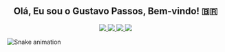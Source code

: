 <h2 align="center">Olá, Eu sou o Gustavo Passos, Bem-vindo! 🇧🇷</h2>
<div style="margin-top: 10px; text-align: center;">
  <a href="https://instagram.com/gustavopassosx/" target="_blank">
    <img src="https://img.shields.io/badge/-Instagram-%23E4405F?style=for-the-badge&logo=instagram&logoColor=white" target="_blank">
  </a>
  <a href="https://www.linkedin.com/in/gustavo-passos-733b2b225/" target="_blank">
    <img src="https://img.shields.io/badge/-LinkedIn-%230077B5?style=for-the-badge&logo=linkedin&logoColor=white" target="_blank">
  </a>
  <a href="mailto:Gusapas26@gmail.com">
    <img src="https://img.shields.io/badge/Gmail-D14836?style=for-the-badge&logo=gmail&logoColor=white" target="_blank">
  </a>
  <a href="https://discord.com/channels/Hard#9045" target="_blank">
    <img src="https://img.shields.io/badge/-Discord-%230067C5?style=for-the-badge&logo=discord&logoColor=white" target="_blank">
  </a>
</div>
  
![Snake animation](https://github.com/Passossss/Passossss/blob/output/github-contribution-grid-snake.svg)
